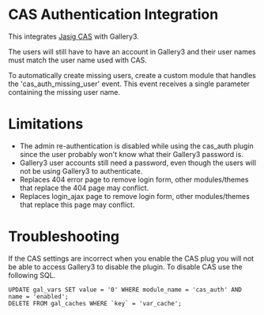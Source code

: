 CAS Authentication Integration
====

This integrates [Jasig CAS](http://www.jasig.org/cas) with Gallery3.

The users will still have to have an account in Gallery3 and their user names must match the user name used with CAS.

To automatically create missing users, create a custom module that handles the 'cas_auth_missing_user' event. This event
receives a single parameter containing the missing user name.

Limitations
====

* The admin re-authentication is disabled while using the cas_auth plugin since the user probably won't know what their
Gallery3 password is.
* Gallery3 user accounts still need a password, even though the users will not be using Gallery3 to authenticate.
* Replaces 404 error page to remove login form, other modules/themes that replace the 404 page may conflict.
* Replaces login_ajax page to remove login form, other modules/themes that replace this page may conflict.

Troubleshooting
====

If the CAS settings are incorrect when you enable the CAS plug you will not be able to access Gallery3 to disable the
plugin. To disable CAS use the following SQL.

    UPDATE gal_vars SET value = '0' WHERE module_name = 'cas_auth' AND name = 'enabled';
    DELETE FROM gal_caches WHERE `key` = 'var_cache';
